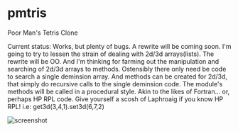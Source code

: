 pmtris
======

Poor Man's Tetris Clone 

Current status: Works, but plenty of bugs.  A rewrite will be coming soon.  I'm going to try to lessen the strain of dealing with 2d/3d arrays(lists).  The rewrite will be OO.  And I'm thinking for farming out the manipulation and searching of 2d/3d arrays to methods.  Ostensibly there only need be code to search a single deminsion array.  And methods can be created for 2d/3d, that simply do recursive calls to the single deminsion code.  The module's methods will be called in a procedural style.  Akin to the likes of Fortran... or, perhaps HP RPL code.  Give yourself a scosh of Laphroaig if you know HP RPL!  i.e: get3d(3,4,1).set3d(6,7,2)

![screenshot](https://github.com/mhearse/pmtris/blob/master/screenshots/pmtris.png)
